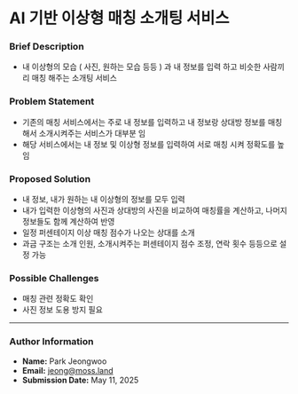 # AI 기반 이상형 매칭 소개팅 서비스

### Brief Description  
- 내 이상형의 모습 ( 사진, 원하는 모습 등등 ) 과 내 정보를 입력 하고 비슷한 사람끼리 매칭 해주는 소개팅 서비스

### Problem Statement  
- 기존의 매칭 서비스에서는 주로 내 정보를 입력하고 내 정보랑 상대방 정보를 매칭해서 소개시켜주는 서비스가 대부분 임
- 해당 서비스에서는 내 정보 및 이상형 정보를 입력하여 서로 매칭 시켜 정확도를 높임

### Proposed Solution  
- 내 정보, 내가 원하는 내 이상형의 정보를 모두 입력
- 내가 입력한 이상형의 사진과 상대방의 사진을 비교하여 매칭률을 계산하고, 나머지 정보들도 함께 계산하여 반영
- 일정 퍼센테이지 이상 매칭 점수가 나오는 상대를 소개
- 과금 구조는 소개 인원, 소개시켜주는 퍼센테이지 점수 조정, 연락 횟수 등등으로 설정 가능

### Possible Challenges  
- 매칭 관련 정확도 확인
- 사진 정보 도용 방지 필요

---

### Author Information
- **Name:** Park Jeongwoo
- **Email:** jeong@moss.land
- **Submission Date:** May 11, 2025

